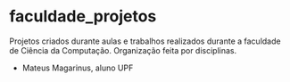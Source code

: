 # faculdade_projetos
Projetos criados durante aulas e trabalhos realizados durante a faculdade de Ciência da Computação. Organização feita por disciplinas. 
- Mateus Magarinus, aluno UPF
